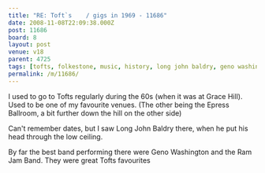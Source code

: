 ```yaml
---
title: "RE: Toft`s    / gigs in 1969 - 11686"
date: 2008-11-08T22:09:38.000Z
post: 11686
board: 8
layout: post
venue: v18
parent: 4725
tags: [tofts, folkestone, music, history, long john baldry, geno washington, ram jam band]
permalink: /m/11686/
---
```

I used to go to Tofts regularly during the 60s (when it was at Grace Hill). Used to be one of my favourite venues. (The other being the Epress Ballroom, a bit further down the hill on the other side)

Can't remember dates, but I saw Long John Baldry there, when he put his head through the low ceiling.

By far the best band performing there were Geno Washington and the Ram Jam Band. They were great Tofts favourites
